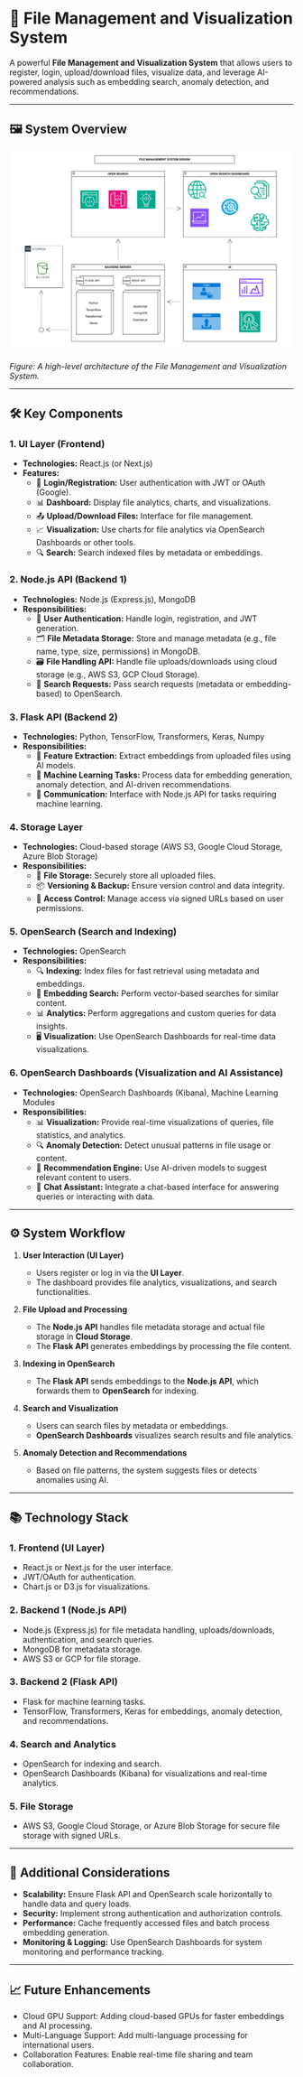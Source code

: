 # 📂 File Management and Visualization System

A powerful **File Management and Visualization System** that allows users to register, login, upload/download files, visualize data, and leverage AI-powered analysis such as embedding search, anomaly detection, and recommendations.

---

## 🖼️ **System Overview**

![System Overview](https://github.com/tanvirhasan2019/ml-documnet-searching-documentation/blob/main/system-design.png)

*Figure: A high-level architecture of the File Management and Visualization System.*

---

## 🛠️ **Key Components**

### 1. **UI Layer (Frontend)**
- **Technologies:** React.js (or Next.js)
- **Features:**
  - 🔐 **Login/Registration:** User authentication with JWT or OAuth (Google).
  - 📊 **Dashboard:** Display file analytics, charts, and visualizations.
  - 📤 **Upload/Download Files:** Interface for file management.
  - 📈 **Visualization:** Use charts for file analytics via OpenSearch Dashboards or other tools.
  - 🔍 **Search:** Search indexed files by metadata or embeddings.

### 2. **Node.js API (Backend 1)**
- **Technologies:** Node.js (Express.js), MongoDB
- **Responsibilities:**
  - 👤 **User Authentication:** Handle login, registration, and JWT generation.
  - 🗂️ **File Metadata Storage:** Store and manage metadata (e.g., file name, type, size, permissions) in MongoDB.
  - 🗃️ **File Handling API:** Handle file uploads/downloads using cloud storage (e.g., AWS S3, GCP Cloud Storage).
  - 🔄 **Search Requests:** Pass search requests (metadata or embedding-based) to OpenSearch.

### 3. **Flask API (Backend 2)**
- **Technologies:** Python, TensorFlow, Transformers, Keras, Numpy
- **Responsibilities:**
  - 📁 **Feature Extraction:** Extract embeddings from uploaded files using AI models.
  - 🤖 **Machine Learning Tasks:** Process data for embedding generation, anomaly detection, and AI-driven recommendations.
  - 🔗 **Communication:** Interface with Node.js API for tasks requiring machine learning.

### 4. **Storage Layer**
- **Technologies:** Cloud-based storage (AWS S3, Google Cloud Storage, Azure Blob Storage)
- **Responsibilities:**
  - 💾 **File Storage:** Securely store all uploaded files.
  - 📦 **Versioning & Backup:** Ensure version control and data integrity.
  - 🔑 **Access Control:** Manage access via signed URLs based on user permissions.

### 5. **OpenSearch (Search and Indexing)**
- **Technologies:** OpenSearch
- **Responsibilities:**
  - 🔍 **Indexing:** Index files for fast retrieval using metadata and embeddings.
  - 🧠 **Embedding Search:** Perform vector-based searches for similar content.
  - 📊 **Analytics:** Perform aggregations and custom queries for data insights.
  - 🖥️ **Visualization:** Use OpenSearch Dashboards for real-time data visualizations.

### 6. **OpenSearch Dashboards (Visualization and AI Assistance)**
- **Technologies:** OpenSearch Dashboards (Kibana), Machine Learning Modules
- **Responsibilities:**
  - 📊 **Visualization:** Provide real-time visualizations of queries, file statistics, and analytics.
  - 🔍 **Anomaly Detection:** Detect unusual patterns in file usage or content.
  - 🤖 **Recommendation Engine:** Use AI-driven models to suggest relevant content to users.
  - 💬 **Chat Assistant:** Integrate a chat-based interface for answering queries or interacting with data.

---

## ⚙️ **System Workflow**

1. **User Interaction (UI Layer)**
   - Users register or log in via the **UI Layer**.
   - The dashboard provides file analytics, visualizations, and search functionalities.
   
2. **File Upload and Processing**
   - The **Node.js API** handles file metadata storage and actual file storage in **Cloud Storage**.
   - The **Flask API** generates embeddings by processing the file content.
   
3. **Indexing in OpenSearch**
   - The **Flask API** sends embeddings to the **Node.js API**, which forwards them to **OpenSearch** for indexing.
   
4. **Search and Visualization**
   - Users can search files by metadata or embeddings.
   - **OpenSearch Dashboards** visualizes search results and file analytics.
   
5. **Anomaly Detection and Recommendations**
   - Based on file patterns, the system suggests files or detects anomalies using AI.

---

## 📚 **Technology Stack**

### 1. **Frontend (UI Layer)**
- React.js or Next.js for the user interface.
- JWT/OAuth for authentication.
- Chart.js or D3.js for visualizations.

### 2. **Backend 1 (Node.js API)**
- Node.js (Express.js) for file metadata handling, uploads/downloads, authentication, and search queries.
- MongoDB for metadata storage.
- AWS S3 or GCP for file storage.

### 3. **Backend 2 (Flask API)**
- Flask for machine learning tasks.
- TensorFlow, Transformers, Keras for embeddings, anomaly detection, and recommendations.

### 4. **Search and Analytics**
- OpenSearch for indexing and search.
- OpenSearch Dashboards (Kibana) for visualizations and real-time analytics.

### 5. **File Storage**
- AWS S3, Google Cloud Storage, or Azure Blob Storage for secure file storage with signed URLs.

---

## 🔧 **Additional Considerations**

- **Scalability:** Ensure Flask API and OpenSearch scale horizontally to handle data and query loads.
- **Security:** Implement strong authentication and authorization controls.
- **Performance:** Cache frequently accessed files and batch process embedding generation.
- **Monitoring & Logging:** Use OpenSearch Dashboards for system monitoring and performance tracking.

---
## 📈 Future Enhancements
- Cloud GPU Support: Adding cloud-based GPUs for faster embeddings and AI processing.
- Multi-Language Support: Add multi-language processing for international users.
- Collaboration Features: Enable real-time file sharing and team collaboration.
